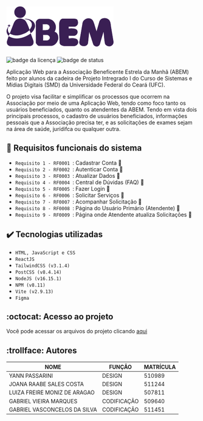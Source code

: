 # ![logo da abem](https://github.com/Gabriel-Vasconcelos/app-abem/blob/master/imgs-readme/logo-abem.png)
![badge da licença](https://img.shields.io/github/license/Gabriel-Vasconcelos/app-abem)
![badge de status](https://img.shields.io/badge/status-em%20desenvolvimento-green)

Aplicação Web para a Associação Beneficente Estrela da Manhã (ABEM) feito por alunos da cadeira de Projeto Intregrado I do Curso de Sistemas e Mídias Digitais (SMD) da Universidade Federal do Ceará (UFC).

O projeto visa facilitar e simplificar os processos que ocorrem na Associação por meio de uma Aplicação Web, tendo como foco tanto os usuários beneficiados, quanto os atendentes da ABEM. Tendo em vista dois principais processos, o cadastro de usuários beneficiados, informações pessoais que a Associação precisa ter, e as solicitações de exames sejam na área de saúde, jurídifca ou qualquer outra.


## :hammer: Requisitos funcionais do sistema

- `Requisito 1 - RF0001 `: Cadastrar Conta :black_square_button:
- `Requisito 2 - RF0002 `: Autenticar Conta :black_square_button:
- `Requisito 3 - RF0003 `: Atualizar Dados :black_square_button:
- `Requisito 4 - RF0004 `: Central de Dúvidas (FAQ) :black_square_button:
- `Requisito 5 - RF0005 `: Fazer Login :black_square_button:
- `Requisito 6 - RF0006 `: Solicitar Serviços :black_square_button:
- `Requisito 7 - RF0007 `: Acompanhar Solicitação :black_square_button:
- `Requisito 8 - RF0008 `: Página do Usuário Primário (Atendente) :black_square_button:
- `Requisito 9 - RF0009 `: Página onde Atendente atualiza Solicitações :black_square_button:


## :heavy_check_mark: Tecnologias utilizadas

- ``HTML, JavaScript e CSS``
- ``ReactJS``
- ``TailwindCSS (v3.1.4)``
- ``PostCSS (v8.4.14)``
- ``NodeJS (v16.15.1)``
- ``NPM (v8.11)``
- ``Vite (v2.9.13)``
- ``Figma``


## :octocat: Acesso ao projeto 

Você pode acessar os arquivos do projeto clicando [aqui](https://github.com/Gabriel-Vasconcelos/app-abem)


## :trollface: Autores


|            NOME               |           FUNÇÃO           |  MATRÍCULA  |
|  ---------------------------- |  --------------------------|  ---------  |
|  YANN PASSARINI               |           DESIGN           |   510989    |
|  JOANA RAABE SALES COSTA      |           DESIGN           |   511244    |
|  LUIZA FREIRE MONIZ DE ARAGAO |           DESIGN           |   507811    |
|  GABRIEL VIEIRA MARQUES       |         CODIFICAÇÃO        |   509640    |
|  GABRIEL VASCONCELOS DA SILVA |         CODIFICAÇÃO        |   511451    |

